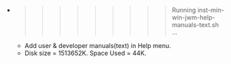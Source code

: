 * >>>>>>>>> Running inst-min-win-jwm-help-manuals-text.sh ...
  * Add user & developer manuals(text) in Help menu.
  * Disk size = 1513652K. Space Used = 44K.
